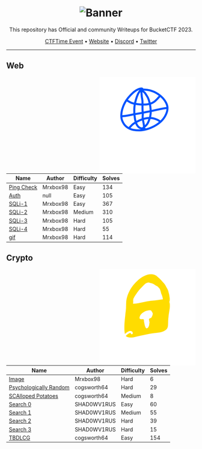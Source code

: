 <div align="center">

# ![Banner](https://i.mrxbox98.me/file/2023/04/Writeup.png)

This repository has Official and community Writeups for BucketCTF 2023.

[CTFTime Event](https://ctftime.org/event/1892) • 
[Website](https://ctf.ebucket.dev/) •
[Discord](https://discord.gg/JFbB4ZAPEu) • 
[Twitter](https://twitter.com/EmergencyBucket)

---

</div>

## Web

<img src="web.png" width=256 align="right">

| Name                                                       | Author           | Difficulty | Solves |
| ---------------------------------------------------------- | ---------------- | ---------- | ------ |
| [Ping Check](web/ping-check/)                              | Mrxbox98         | Easy       | 134    |
| [Auth](web/auth/)                                          | null             | Easy       | 105    |
| [SQLi-1](web/SQLi-1/)                                      | Mrxbox98         | Easy       | 367    |
| [SQLi-2](web/SQLi-2/)                                      | Mrxbox98         | Medium     | 310    |
| [SQLi-3](web/SQLi-3/)                                      | Mrxbox98         | Hard       | 105    |
| [SQLi-4](web/SQLi-4/)                                      | Mrxbox98         | Hard       | 55     |
| [gif](web/gif/)                                            | Mrxbox98         | Hard       | 114    |

## Crypto

<img src="crypto.png" width=256 align="right">

| Name                                                       | Author           | Difficulty | Solves |
| ---------------------------------------------------------- | ---------------- | ---------- | ------ |
| [Image](crypto/image/)                                     | Mrxbox98         | Hard       | 6      |
| [Psychologically Random](crypto/Psychologically_random/)   | cogsworth64      | Hard       | 29     |
| [SCAlloped Potatoes](crypto/SCAlloped_potatoes/)           | cogsworth64      | Medium     | 8      |
| [Search 0](crypto/search0/)                                | SHAD0WV1RUS      | Easy       | 60     |
| [Search 1](crypto/search1/)                                | SHAD0WV1RUS      | Medium     | 55     |
| [Search 2](crypto/search2/)                                | SHAD0WV1RUS      | Hard       | 39     |
| [Search 3](crypto/search3/)                                | SHAD0WV1RUS      | Hard       | 15     |
| [TBDLCG](crypto/TBDLCG/)                                   | cogsworth64      | Easy       | 154    |
